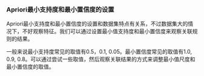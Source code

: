 
### Apriori最小支持度和最小置信度的设置

Apriori最小支持度和最小置信度的设置和数据集特点有关系，不过数据集大的情况下，不好观察特征。我们可以通过设置最小值支持度和最小置信度来观察关联规则的结果。

一般来说最小支持度常见的取值有0.5，0.1, 0.05。最小置信度常见的取值有1.0, 0.9, 0.8。可以通过尝试一些取值，然后观察关联结果的方式来调整最小值尺度和最小置信度的取值。



